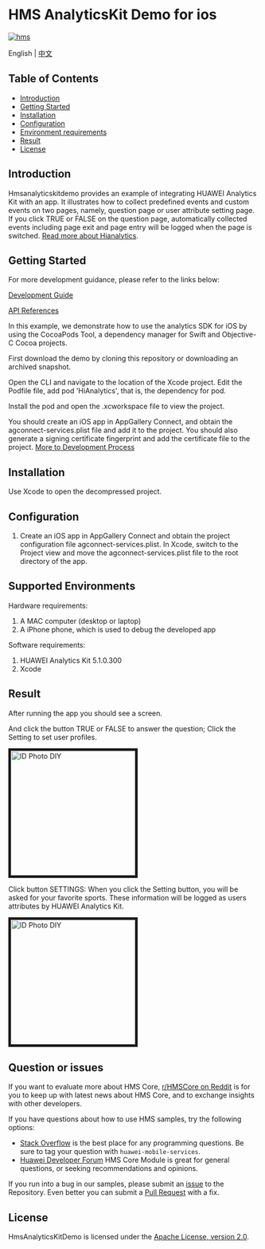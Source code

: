 # HMS AnalyticsKit Demo for ios

[![hms](https://img.shields.io/badge/hms-analytics-brightgreen)](https://developer.huawei.com/consumer/en/doc/development/HMS-References/3021004) 

English | [中文](https://github.com/HMS-Core/hms-ananlytics-demo-ios/blob/master/README_ZH.md)

## Table of Contents

* [Introduction](#introduction)
* [Getting Started](#getting-started)
* [Installation](#installation)
* [Configuration ](#configuration )
* [Environment requirements](#Environment-requirements)
* [Result](#result)
* [License](#license)


## Introduction
Hmsanalyticskitdemo provides an example of integrating HUAWEI Analytics Kit with an app. It illustrates how to collect predefined events and custom events on two pages, namely, question page or user attribute setting page. If you click TRUE or FALSE on the question page, automatically collected events including page exit and page entry will be logged when the page is switched. 
[Read more about Hianalytics](https://developer.huawei.com/consumer/en/doc/development/HMSCore-Guides-V5/introduction-0000001050745149-V5).
	

## Getting Started

For more development guidance, please refer to the links below:

[Development Guide](https://developer.huawei.com/consumer/en/doc/development/HMSCore-Guides-V5/ios-dev-process-0000001050168431-V5)

[API References](https://developer.huawei.com/consumer/en/doc/development/HMSCore-References-V5/ios-api-huawei-analytics-overview-0000001050164673-V5)

In this example, we demonstrate how to use the analytics SDK for iOS by using the CocoaPods Tool, a dependency manager for Swift and Objective-C Cocoa projects.

First download the demo by cloning this repository or downloading an archived snapshot.

Open the CLI and navigate to the location of the Xcode project. Edit the Podfile file, add pod 'HiAnalytics', that is, the dependency for pod.

Install the pod and open the .xcworkspace file to view the project.

You should create an iOS app in AppGallery Connect, and obtain the agconnect-services.plist file and add it to the project. You should also generate a signing certificate fingerprint and add the certificate file to the project. [More to Development Process](https://developer.huawei.com/consumer/en/doc/development/HMSCore-Guides-V5/ios-dev-process-0000001050168431-V5)

## Installation
Use Xcode to open the decompressed project.

## Configuration
1. Create an iOS app in AppGallery Connect and obtain the project configuration file agconnect-services.plist. In Xcode, switch to the Project view and move the agconnect-services.plist file to the root directory of the app. 

## Supported Environments
Hardware requirements:
1. A MAC computer (desktop or laptop)
2. A iPhone phone, which is used to debug the developed app
    
Software requirements:
1. HUAWEI Analytics Kit 5.1.0.300
2. Xcode


## Result
After running the app you should see a screen.

And click the button TRUE or FALSE to answer the question; Click the Setting to set user profiles.

<img src="https://github.com/HMS-Core/hms-ananlytics-demo-ios/blob/master/image/1.png" width=250 title="ID Photo DIY" div align=center border=5>

Click button SETTINGS:
When you click the Setting button, you will be asked for your favorite sports. These information will be logged as users attributes by HUAWEI Analytics Kit.

<img src="https://github.com/HMS-Core/hms-ananlytics-demo-ios/blob/master/image/2.png" width=250 title="ID Photo DIY" div align=center border=5>

## Question or issues
If you want to evaluate more about HMS Core,
[r/HMSCore on Reddit](https://www.reddit.com/r/HuaweiDevelopers/) is for you to keep up with latest news about HMS Core, and to exchange insights with other developers.

If you have questions about how to use HMS samples, try the following options:
- [Stack Overflow](https://stackoverflow.com/questions/tagged/huawei-mobile-services) is the best place for any programming questions. Be sure to tag your question with 
`huawei-mobile-services`.
- [Huawei Developer Forum](https://forums.developer.huawei.com/forumPortal/en/home?fid=0101187876626530001) HMS Core Module is great for general questions, or seeking recommendations and opinions.

If you run into a bug in our samples, please submit an [issue](https://github.com/HMS-Core/hms-ananlytics-demo-ios/issues) to the Repository. Even better you can submit a [Pull Request](https://github.com/HMS-Core/hms-ananlytics-demo-ios/pulls) with a fix.

##  License
HmsAnalyticsKitDemo is licensed under the [Apache License, version 2.0](http://www.apache.org/licenses/LICENSE-2.0).
